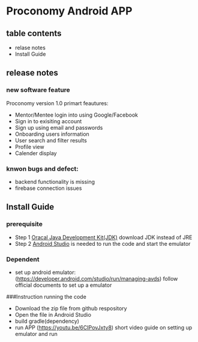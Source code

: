 # Proconomy Android APP
## table contents
* relase notes
* Install Guide
## release notes
### new software feature
Proconomy version 1.0 primart feautures:
* Mentor/Mentee login into using Google/Facebook
* Sign in to exisiting account
* Sign up using email and passwords
* Onboarding users information
* User search and filter results
* Profile view
* Calender display
### knwon bugs and defect:
* backend functionality is missing
* firebase connection issues
## Install Guide
### prerequisite
- Step 1 [Oracal Java Development Kit(JDK)](https://www.oracle.com/java/technologies/downloads/) download JDK instead of JRE
- Step 2 [Android Studio](https://developer.android.com/studio) is needed to run the code and start the emulator
### Dependent
- set up android emulator: (https://developer.android.com/studio/run/managing-avds) follow official documents
to set up a emulator

###Instruction running the code
* Download the zip file from github respository
* Open the file in Android Studio
* build gradle(dependency) 
* run APP
(https://youtu.be/6CIPovJxty8) short video guide on setting up emulator and run




